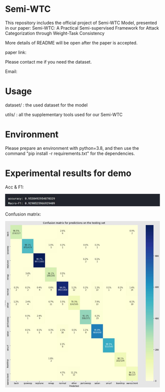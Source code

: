 # Semi-WTC
This repository includes the official project of Semi-WTC Model, presented in our paper: Semi-WTC: A Practical Semi-supervised Framework for Attack Categorization through Weight-Task Consistency

More details of README will be open after the paper is accepted.

paper link:

Please contact me if you need the dataset.

Email:


# Usage

dataset/ : the used dataset for the model

utils/ : all the supplementary tools used for our Semi-WTC


# Environment

Please prepare an environment with python=3.8, and then use the command "pip install -r requirements.txt" for the dependencies.

# Experimental results for demo

Acc & F1:

![image](https://github.com/HUANGLIZI/WTC/blob/main/img/results.jpg)

Confusion matrix:

![image](https://github.com/HUANGLIZI/WTC/blob/main/img/CM.jpg)


